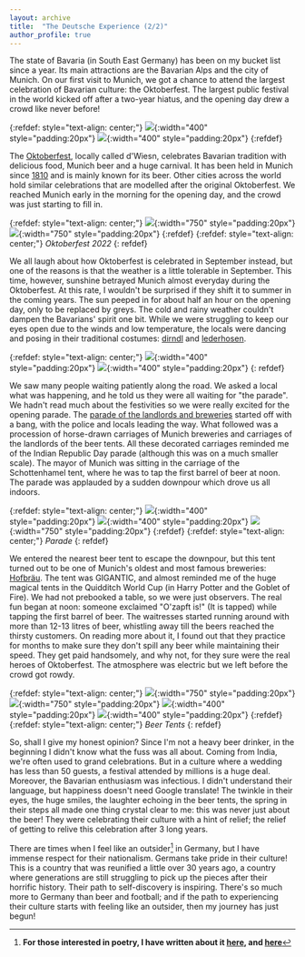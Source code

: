 ```yaml
---
layout: archive
title:  "The Deutsche Experience (2/2)"
author_profile: true
---
```

The state of Bavaria (in South East Germany) has been on my bucket list since a year. Its main attractions are the Bavarian Alps and the city of Munich. On our first visit to Munich, we got a chance to attend the largest celebration of Bavarian culture: the Oktoberfest. The largest public festival in the world kicked off after a two-year hiatus, and the opening day drew a crowd like never before!

{:refdef: style="text-align: center;"}
![](/images/Deutsche2_1.jpg){:width="400" style="padding:20px"} 
![](/images/Deutsche2_12.jpg){:width="400" style="padding:20px"}
{:refdef}

The [Oktoberfest](https://en.wikipedia.org/wiki/Oktoberfest), locally called d'Wiesn, celebrates Bavarian tradition with delicious food, Munich beer and a huge carnival. It has been held in Munich since [1810](https://www.muenchen.de/int/en/events/oktoberfest/history.html) and is mainly known for its beer. Other cities across the world hold similar celebrations that are modelled after the original Oktoberfest. We reached Munich early in the morning for the opening day, and the crowd was just starting to fill in.

{:refdef: style="text-align: center;"}
![](/images/Deutsche2_10.jpg){:width="750" style="padding:20px"}
![](/images/Deutsche2_11.jpg){:width="750" style="padding:20px"}
{:refdef}
{:refdef: style="text-align: center;"}
*Oktoberfest 2022*
{: refdef}

We all laugh about how Oktoberfest is celebrated in September instead, but one of the reasons is that the weather is a little tolerable in September. This time, however, sunshine betrayed Munich almost everyday during the Oktoberfest. At this rate, I wouldn't be surprised if they shift it to summer in the coming years. The sun peeped in for about half an hour on the opening day, only to be replaced by greys. The cold and rainy weather couldn't dampen the Bavarians' spirit one bit. While we were struggling to keep our eyes open due to the winds and low temperature, the locals were dancing and posing in their traditional costumes: [dirndl](https://en.wikipedia.org/wiki/Dirndl) and [lederhosen](https://en.wikipedia.org/wiki/Lederhosen).

{:refdef: style="text-align: center;"}
![](/images/Deutsche2_2.jpg){:width="400" style="padding:20px"}
![](/images/Deutsche2_5.jpg){:width="400" style="padding:20px"}
{: refdef}

We saw many people waiting patiently along the road. We asked a local what was happening, and he told us they were all waiting for "the parade". We hadn't read much about the festivities so we were really excited for the opening parade. The [parade of the landlords and breweries](https://oktoberfest-guide.com/magazine/grand-oktoberfest-parade-hosts-breweries/) started off with a bang, with the police and locals leading the way. What followed was a procession of horse-drawn carriages of Munich breweries and carriages of the landlords of the beer tents. All these decorated carriages reminded me of the Indian Republic Day parade (although this was on a much smaller scale). The mayor of Munich was sitting in the carriage of the Schottenhamel tent, where he was to tap the first barrel of beer at noon. The parade was applauded by a sudden downpour which drove us all indoors.

{:refdef: style="text-align: center;"}
![](/images/Deutsche2_3.jpg){:width="400" style="padding:20px"}
![](/images/Deutsche2_4.jpg){:width="400" style="padding:20px"}
![](/images/Deutsche2_9.jpg){:width="750" style="padding:20px"}
{:refdef}
{:refdef: style="text-align: center;"}
*Parade*
{: refdef}

We entered the nearest beer tent to escape the downpour, but this tent turned out to be one of Munich's oldest and most famous breweries: [Hofbräu](https://mobil.hofbraeuhaus.de/en/the-beer.html). The tent was GIGANTIC, and almost reminded me of the huge magical tents in the Quidditch World Cup (in Harry Potter and the Goblet of Fire). We had not prebooked a table, so we were just observers. The real fun began at noon: someone exclaimed "O'zapft is!" (It is tapped) while tapping the first barrel of beer. The waitresses started running around with more than 12-13 litres of beer, whistling away till the beers reached the thirsty customers. On reading more about it, I found out that they practice for months to make sure they don't spill any beer while maintaining their speed. They get paid handsomely, and why not, for they sure were the real heroes of Oktoberfest. The atmosphere was electric but we left before the crowd got rowdy.

{:refdef: style="text-align: center;"}
![](/images/Deutsche2_7.jpg){:width="750" style="padding:20px"}
![](/images/Deutsche2_8.jpg){:width="750" style="padding:20px"}
![](/images/Deutsche2_13.jpg){:width="400" style="padding:20px"}
![](/images/Deutsche2_6.jpg){:width="400" style="padding:20px"}
{:refdef}
{:refdef: style="text-align: center;"}
*Beer Tents*
{: refdef}

So, shall I give my honest opinion? Since I'm not a heavy beer drinker, in the beginning I didn't know what the fuss was all about. Coming from India, we're often used to grand celebrations. But in a culture where a wedding has less than 50 guests, a festival attended by millions is a huge deal. Moreover, the Bavarian enthusiasm was infectious. I didn't understand their language, but happiness doesn't need Google translate! The twinkle in their eyes, the huge smiles, the laughter echoing in the beer tents, the spring in their steps all made one thing crystal clear to me: this was never just about the beer! They were celebrating their culture with a hint of relief; the relief of getting to relive this celebration after 3 long years. 

There are times when I feel like an outsider[^1] in Germany, but I have immense respect for their nationalism. Germans take pride in their culture! This is a country that was reunified a little over 30 years ago, a country where generations are still struggling to pick up the pieces after their horrific history. Their path to self-discovery is inspiring. There's so much more to Germany than beer and football; and if the path to experiencing their culture starts with feeling like an outsider, then my journey has just begun!


[^1]: **For those interested in poetry, I have written about it [here](https://allpoetry.com/poem/16776757-A-Tricolor-by-Mugdhak), and [here](https://allpoetry.com/poem/15781770-Lost-In-Translation-by-Mugdhak)**